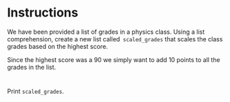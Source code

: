 # Instructions

We have been provided a list of grades in a physics class. Using a list comprehension, create a new list called``` scaled_grades``` that scales the class grades based on the highest score.

Since the highest score was a 90 we simply want to add 10 points to all the grades in the list.

#
Print ```scaled_grades```.